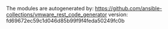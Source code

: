 The modules are autogenerated by:
https://github.com/ansible-collections/vmware_rest_code_generator
version: fd69672ec59c1d046d85b99f9f4feda50249fc0b
